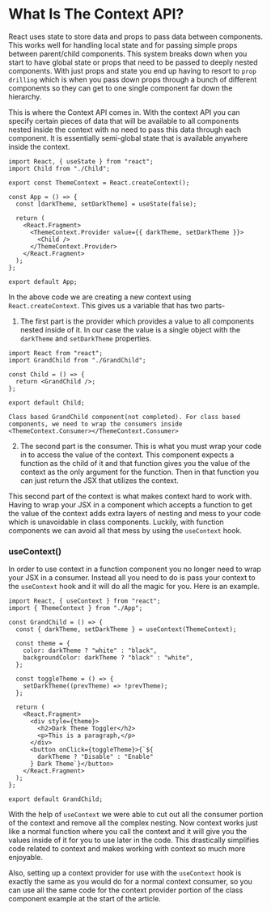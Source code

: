 # What Is The Context API?

React uses state to store data and props to pass data between components. This works well for handling local state and for passing simple props between parent/child components. This system breaks down when you start to have global state or props that need to be passed to deeply nested components. With just props and state you end up having to resort to `prop drilling` which is when you pass down props through a bunch of different components so they can get to one single component far down the hierarchy.

This is where the Context API comes in. With the context API you can specify certain pieces of data that will be available to all components nested inside the context with no need to pass this data through each component. It is essentially semi-global state that is available anywhere inside the context.

```
import React, { useState } from "react";
import Child from "./Child";

export const ThemeContext = React.createContext();

const App = () => {
  const [darkTheme, setDarkTheme] = useState(false);

  return (
    <React.Fragment>
      <ThemeContext.Provider value={{ darkTheme, setDarkTheme }}>
        <Child />
      </ThemeContext.Provider>
    </React.Fragment>
  );
};

export default App;
```

In the above code we are creating a new context using `React.createContext`. This gives us a variable that has two parts-

1. The first part is the provider which provides a value to all components nested inside of it. In our case the value is a single object with the `darkTheme` and `setDarkTheme` properties.

```
import React from "react";
import GrandChild from "./GrandChild";

const Child = () => {
  return <GrandChild />;
};

export default Child;
```

```
Class based GrandChild component(not completed). For class based components, we need to wrap the consumers inside <ThemeContext.Consumer></ThemeContext.Consumer>
```

2. The second part is the consumer. This is what you must wrap your code in to access the value of the context. This component expects a function as the child of it and that function gives you the value of the context as the only argument for the function. Then in that function you can just return the JSX that utilizes the context.

This second part of the context is what makes context hard to work with. Having to wrap your JSX in a component which accepts a function to get the value of the context adds extra layers of nesting and mess to your code which is unavoidable in class components. Luckily, with function components we can avoid all that mess by using the `useContext` hook.

### useContext()

In order to use context in a function component you no longer need to wrap your JSX in a consumer. Instead all you need to do is pass your context to the `useContext` hook and it will do all the magic for you. Here is an example.

```
import React, { useContext } from "react";
import { ThemeContext } from "./App";

const GrandChild = () => {
  const { darkTheme, setDarkTheme } = useContext(ThemeContext);

  const theme = {
    color: darkTheme ? "white" : "black",
    backgroundColor: darkTheme ? "black" : "white",
  };

  const toggleTheme = () => {
    setDarkTheme((prevTheme) => !prevTheme);
  };

  return (
    <React.Fragment>
      <div style={theme}>
        <h2>Dark Theme Toggler</h2>
        <p>This is a paragraph,</p>
      </div>
      <button onClick={toggleTheme}>{`${
        darkTheme ? "Disable" : "Enable"
      } Dark Theme`}</button>
    </React.Fragment>
  );
};

export default GrandChild;
```

With the help of `useContext` we were able to cut out all the consumer portion of the context and remove all the complex nesting. Now context works just like a normal function where you call the context and it will give you the values inside of it for you to use later in the code. This drastically simplifies code related to context and makes working with context so much more enjoyable.

Also, setting up a context provider for use with the `useContext` hook is exactly the same as you would do for a normal context consumer, so you can use all the same code for the context provider portion of the class component example at the start of the article.
